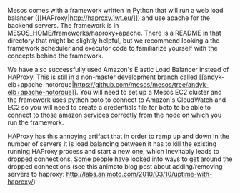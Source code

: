 Mesos comes with a framework written in Python that will run a web load balancer ([[HAProxy|http://haproxy.1wt.eu/]]) and use apache for the backend servers. The framework is in MESOS_HOME/frameworks/haproxy+apache. There is a README in that directory that might be slightly helpful, but we recommend looking a the framework scheduler and executor code to familiarize yourself with the concepts behind the framework.

We have also successfully used Amazon's Elastic Load Balancer instead of HAProxy. This is still in a non-master development branch called [[andyk-elb+apache-notorque|https://github.com/mesos/mesos/tree/andyk-elb+apache-notorque]]. You will need to set up a Mesos EC2 cluster and the framework uses python boto to connect to Amazon's CloudWatch and EC2 so you will need to create a credentials file for boto to be able to connect to those amazon services correctly from the node on which you run the framework.

HAProxy has this annoying artifact that in order to ramp up and down in the number of servers it is load balancing between it has to kill the existing running HAProxy process and start a new one, which inevitably leads to dropped connections. Some people have looked into ways to get around the dropped connections (see this animoto blog post about adding/removing servers to haproxy: http://labs.animoto.com/2010/03/10/uptime-with-haproxy/)